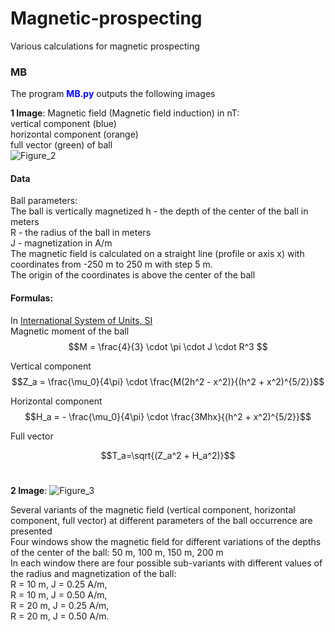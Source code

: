 # Magnetic-prospecting
Various calculations for magnetic prospecting

### MB
The program <font color="#0000ff"><b>MB.py</b></font> outputs the following images

**1 Image**: Magnetic field (Magnetic field induction) in nT:       
vertical component (blue)             
horizontal component (orange)          
full vector (green) of  ball            
![Figure_2](https://user-images.githubusercontent.com/20105840/204506631-070fe34d-b102-4df6-a40b-66634ec02ab7.png)


#### Data
Ball parameters:           
The ball is vertically magnetized
h - the depth of the center of the ball in meters         
R - the radius of the ball in meters        
J - magnetization in A/m             
The magnetic field is calculated on a straight line (profile or axis x) with coordinates from -250 m to 250 m with step 5 m.    
The origin of the coordinates is above the center of the ball       

#### Formulas: 
In [International System of Units, SI](https://en.wikipedia.org/wiki/International_System_of_Units)             
Magnetic moment of the ball               
$$M = \frac{4}{3} \cdot \pi \cdot J \cdot R^3                        $$

Vertical component         
$$Z_a = \frac{\mu_0}{4\pi} \cdot \frac{M(2h^2 - x^2)}{(h^2 + x^2)^{5/2}}$$           

Horizontal component
$$H_a = - \frac{\mu_0}{4\pi} \cdot \frac{3Mhx}{(h^2 + x^2)^{5/2}}$$       

Full vector        

$$T_a=\sqrt{(Z_a^2 + Н_a^2)}$$
&nbsp;
&nbsp;
&nbsp;&nbsp;              


**2 Image**:
![Figure_3](https://user-images.githubusercontent.com/20105840/204506664-fa6fcdf7-5ee6-4b8f-998e-433f183b442d.png)

Several variants of the magnetic field (vertical component, horizontal component, full vector) at different parameters of the ball occurrence are presented         
Four windows show the magnetic field for different variations of the depths of the center of the ball: 50 m, 100 m, 150 m, 200 m          
In each window there are four possible sub-variants with different values of the radius and magnetization of the ball:            
R = 10 m, J = 0.25 A/m,         
R = 10 m, J = 0.50 A/m,             
R = 20 m, J = 0.25 A/m,         
R = 20 m, J = 0.50 A/m.            

